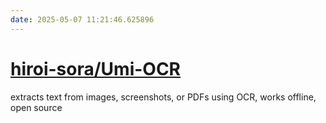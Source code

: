 ```yaml
---
date: 2025-05-07 11:21:46.625896
---
```


# [hiroi-sora/Umi-OCR](https://github.com/hiroi-sora/Umi-OCR)

extracts text from images, screenshots, or PDFs using OCR, works offline, open source